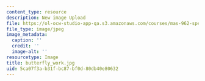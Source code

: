 ```yaml
---
content_type: resource
description: New image Upload
file: https://ol-ocw-studio-app-qa.s3.amazonaws.com/courses/mas-962-special-topics-new-textiles-spring-2010/5ca07f3ab31fbc87bf0d80db40e80632_butterfly_work.jpg
file_type: image/jpeg
image_metadata:
  caption: ''
  credit: ''
  image-alt: ''
resourcetype: Image
title: butterfly_work.jpg
uid: 5ca07f3a-b31f-bc87-bf0d-80db40e80632
---
```

